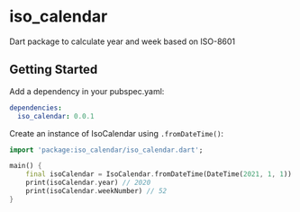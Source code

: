 # iso_calendar

Dart package to calculate year and week based on ISO-8601

## Getting Started

Add a dependency in your pubspec.yaml:

```yaml
dependencies:
  iso_calendar: 0.0.1
```

Create an instance of IsoCalendar using `.fromDateTime()`:

```dart
import 'package:iso_calendar/iso_calendar.dart';

main() {
    final isoCalendar = IsoCalendar.fromDateTime(DateTime(2021, 1, 1))
    print(isoCalendar.year) // 2020
    print(isoCalendar.weekNumber) // 52
}
```
